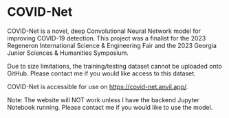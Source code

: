 # COVID-Net
COVID-Net is a novel, deep Convolutional Neural Network model for improving COVID-19 detection. This project was a finalist for the 2023 Regeneron International Science & Engineering Fair and the 2023 Georgia Junior Sciences & Humanities Symposium.

Due to size limitations, the training/testing dataset cannot be uploaded onto GitHub. Please contact me if you would like access to this dataset.

COVID-Net is accessible for use on https://covid-net.anvil.app/. 

Note: The website will NOT work unless I have the backend Jupyter Notebook running. Please contact me if you would like to use the model.
